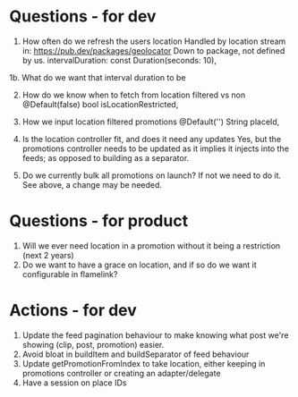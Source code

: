 # Questions - for dev
1. How often do we refresh the users location
Handled by location stream in: https://pub.dev/packages/geolocator
Down to package, not defined by us.
intervalDuration: const Duration(seconds: 10),

1b. What do we want that interval duration to be

2. How do we know when to fetch from location filtered vs non
@Default(false) bool isLocationRestricted,

3. How we input location filtered promotions
@Default('') String placeId,

4. Is the location controller fit, and does it need any updates
Yes, but the promotions controller needs to be updated as it implies it injects into the feeds; as opposed to building as a separator.

5. Do we currently bulk all promotions on launch? If not we need to do it.
See above, a change may be needed.

# Questions - for product
1. Will we ever need location in a promotion without it being a restriction (next 2 years)
2. Do we want to have a grace on location, and if so do we want it configurable in flamelink?

# Actions - for dev
1. Update the feed pagination behaviour to make knowing what post we're showing (clip, post, promotion) easier.
2. Avoid bloat in buildItem and buildSeparator of feed behaviour
3. Update getPromotionFromIndex to take location, either keeping in promotions controller or creating an adapter/delegate
4. Have a session on place IDs